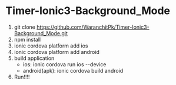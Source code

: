 # Timer-Ionic3-Background_Mode

1. git clone https://github.com/WaranchitPk/Timer-Ionic3-Background_Mode.git
2. npm install
3. ionic cordova platform add ios
4. ionic cordova platform add android
5. build application
    - ios: ionic cordova run ios --device
    - android(apk): ionic cordova build android
6. Run!!!!    
